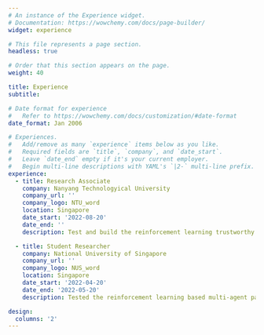 ```yaml
---
# An instance of the Experience widget.
# Documentation: https://wowchemy.com/docs/page-builder/
widget: experience

# This file represents a page section.
headless: true

# Order that this section appears on the page.
weight: 40

title: Experience
subtitle:

# Date format for experience
#   Refer to https://wowchemy.com/docs/customization/#date-format
date_format: Jan 2006

# Experiences.
#   Add/remove as many `experience` items below as you like.
#   Required fields are `title`, `company`, and `date_start`.
#   Leave `date_end` empty if it's your current employer.
#   Begin multi-line descriptions with YAML's `|2-` multi-line prefix.
experience:
  - title: Research Associate
    company: Nanyang Technologyical University
    company_url: ''
    company_logo: NTU_word
    location: Singapore
    date_start: '2022-08-20'
    date_end: ''
    description: Test and build the reinforcement learning trustworthy AI.

  - title: Student Researcher
    company: National University of Singapore
    company_url: ''
    company_logo: NUS_word
    location: Singapore
    date_start: '2022-04-20'
    date_end: '2022-05-20'
    description: Tested the reinforcement learning based multi-agent pathfinding algorithm in MARMoT Lab.

design:
  columns: '2'
---
```

